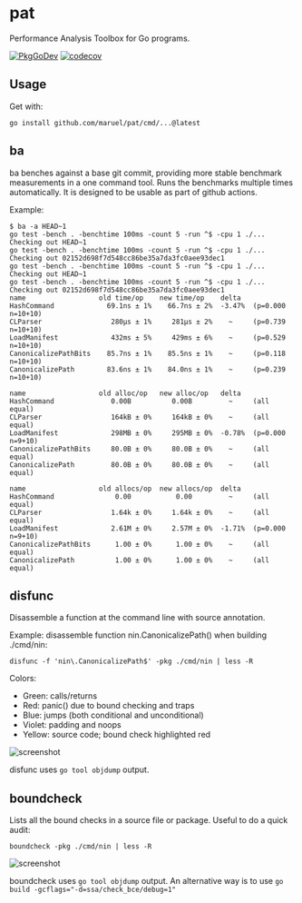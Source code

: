 # pat

Performance Analysis Toolbox for Go programs.

[![PkgGoDev](https://pkg.go.dev/badge/github.com/maruel/pat)](https://pkg.go.dev/github.com/maruel/pat)
[![codecov](https://codecov.io/gh/maruel/pat/branch/main/graph/badge.svg?token=UNE311HJM8)](https://codecov.io/gh/maruel/pat)

## Usage

Get with:

```
go install github.com/maruel/pat/cmd/...@latest
```

## ba

ba benches against a base git commit, providing more stable benchmark
measurements in a one command tool. Runs the benchmarks multiple times
automatically. It is designed to be usable as part of github actions.

Example:

```
$ ba -a HEAD~1
go test -bench . -benchtime 100ms -count 5 -run ^$ -cpu 1 ./...
Checking out HEAD~1
go test -bench . -benchtime 100ms -count 5 -run ^$ -cpu 1 ./...
Checking out 02152d698f7d548cc86be35a7da3fc0aee93dec1
go test -bench . -benchtime 100ms -count 5 -run ^$ -cpu 1 ./...
Checking out HEAD~1
go test -bench . -benchtime 100ms -count 5 -run ^$ -cpu 1 ./...
Checking out 02152d698f7d548cc86be35a7da3fc0aee93dec1
name                  old time/op    new time/op    delta
HashCommand             69.1ns ± 1%    66.7ns ± 2%  -3.47%  (p=0.000 n=10+10)
CLParser                 280µs ± 1%     281µs ± 2%    ~     (p=0.739 n=10+10)
LoadManifest             432ms ± 5%     429ms ± 6%    ~     (p=0.529 n=10+10)
CanonicalizePathBits    85.7ns ± 1%    85.5ns ± 1%    ~     (p=0.118 n=10+10)
CanonicalizePath        83.6ns ± 1%    84.0ns ± 1%    ~     (p=0.239 n=10+10)

name                  old alloc/op   new alloc/op   delta
HashCommand              0.00B          0.00B         ~     (all equal)
CLParser                 164kB ± 0%     164kB ± 0%    ~     (all equal)
LoadManifest             298MB ± 0%     295MB ± 0%  -0.78%  (p=0.000 n=9+10)
CanonicalizePathBits     80.0B ± 0%     80.0B ± 0%    ~     (all equal)
CanonicalizePath         80.0B ± 0%     80.0B ± 0%    ~     (all equal)

name                  old allocs/op  new allocs/op  delta
HashCommand               0.00           0.00         ~     (all equal)
CLParser                 1.64k ± 0%     1.64k ± 0%    ~     (all equal)
LoadManifest             2.61M ± 0%     2.57M ± 0%  -1.71%  (p=0.000 n=9+10)
CanonicalizePathBits      1.00 ± 0%      1.00 ± 0%    ~     (all equal)
CanonicalizePath          1.00 ± 0%      1.00 ± 0%    ~     (all equal)
```

## disfunc

Disassemble a function at the command line with source annotation.

Example: disassemble function nin.CanonicalizePath() when building ./cmd/nin:

```
disfunc -f 'nin\.CanonicalizePath$' -pkg ./cmd/nin | less -R
```

Colors:

- Green:  calls/returns
- Red:    panic() due to bound checking and traps
- Blue:   jumps (both conditional and unconditional)
- Violet: padding and noops
- Yellow: source code; bound check highlighted red

![screenshot](https://github.com/maruel/pat/wiki/disfunc.png)

disfunc uses `go tool objdump` output.

## boundcheck

Lists all the bound checks in a source file or package. Useful to do a quick
audit:

```
boundcheck -pkg ./cmd/nin | less -R
```

![screenshot](https://github.com/maruel/pat/wiki/boundcheck.png)

boundcheck uses `go tool objdump` output. An alternative way is to use `go build
-gcflags="-d=ssa/check_bce/debug=1"`
